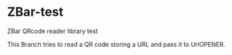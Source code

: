 # ZBar-test
ZBar QRcode reader library test

This Branch tries to read a QR code storing a URL and pass it to UrlOPENER. 
